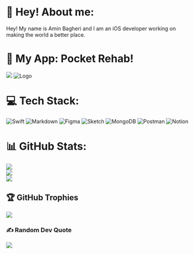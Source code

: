 # 💫 Hey! About me:
Hey! My name is Amin Bagheri and I am an iOS developer working on making the world a better place.

# 🚀 My App: Pocket Rehab!
![](https://pocketrehab.ca)
![Logo](https://github.com/bagheriamin/PocketRehab/blob/main/POCKET%20REHAB.png?raw=true)

# 💻 Tech Stack:
![Swift](https://img.shields.io/badge/swift-F54A2A?style=for-the-badge&logo=swift&logoColor=white) ![Markdown](https://img.shields.io/badge/markdown-%23000000.svg?style=for-the-badge&logo=markdown&logoColor=white) 	![Figma](https://img.shields.io/badge/figma-%23F24E1E.svg?style=for-the-badge&logo=figma&logoColor=white) ![Sketch](https://img.shields.io/badge/Sketch-FFB387?style=for-the-badge&logo=sketch&logoColor=black) ![MongoDB](https://img.shields.io/badge/MongoDB-%234ea94b.svg?style=for-the-badge&logo=mongodb&logoColor=white) ![Postman](https://img.shields.io/badge/Postman-FF6C37?style=for-the-badge&logo=postman&logoColor=white) ![Notion](https://img.shields.io/badge/Notion-%23000000.svg?style=for-the-badge&logo=notion&logoColor=white)
# 📊 GitHub Stats:
![](https://github-readme-stats.vercel.app/api?username=aminbagheridev&theme=dark&hide_border=false&include_all_commits=true&count_private=false)<br/>
![](https://github-readme-streak-stats.herokuapp.com/?user=aminbagheridev&theme=dark&hide_border=false)<br/>
![](https://github-readme-stats.vercel.app/api/top-langs/?username=aminbagheridev&theme=dark&hide_border=false&include_all_commits=true&count_private=false&layout=compact)

## 🏆 GitHub Trophies
![](https://github-profile-trophy.vercel.app/?username=aminbagheridev&theme=radical&no-frame=false&no-bg=true&margin-w=4)

### ✍️ Random Dev Quote
![](https://quotes-github-readme.vercel.app/api?type=horizontal&theme=gruvbox)
